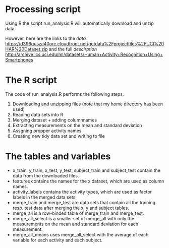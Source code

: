 # Processing script
Using R the script run_analysis.R will automatically download and unzip data.

However, here are the links to the _data_
https://d396qusza40orc.cloudfront.net/getdata%2Fprojectfiles%2FUCI%20HAR%20Dataset.zip
and the full _descirption_
http://archive.ics.uci.edu/ml/datasets/Human+Activity+Recognition+Using+Smartphones

# The R script
The code of run_analysis.R performs the following steps.

1. Downloading and unzipping files (note that my home directory has been used)
2. Reading data sets into R
3. Merging dataset + adding columnnames
4. Extracting measurements on the mean and standard deviation
5. Assgning propper activity names
6. Creating new tidy data set and writing to file

# The tables and variables
* x_train, y_train, x_test, y_test, subject_train and subject_test contain the data from the downloaded files.
* features contains the names for the x dataset, which are used as column names.
* activity_labels contains the activity types, which are used as factor labels in the merged data sets.
* merge_train and merge_test are data sets that contain all the training resp. test data after merging the x, y and subject tables.
* merge_all is a row-binded table of merge_train and merge_test.
* merge_all_select is a smaller set of merge_all with only the measurements on the mean and standard deviation for each measurement.
* merge_all_means uses merge_all_select with the average of each variable for each activity and each subject.
